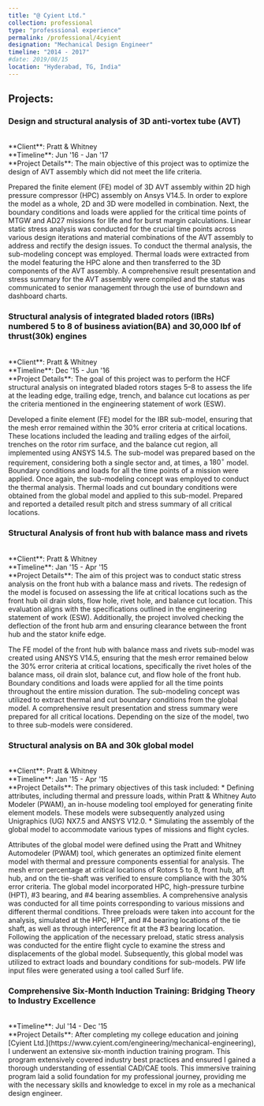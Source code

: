 ```yaml
---
title: "@ Cyient Ltd."
collection: professional
type: "professsional experience"
permalink: /professional/4cyient
designation: "Mechanical Design Engineer"
timeline: "2014 - 2017"
#date: 2019/08/15
location: "Hyderabad, TG, India"
---
```


<h2> Projects: </h2>
<h3>Design and structural analysis of 3D anti-vortex tube (AVT)</h3>
<br>
**Client**: Pratt & Whitney
<br>
**Timeline**: Jun '16 - Jan '17
<br>
**Project Details**:
The main objective of this project was to optimize the design of AVT assembly which did not meet the life criteria.

Prepared the finite element (FE) model of 3D AVT assembly within 2D high pressure compressor (HPC) assembly on Ansys V14.5. In order to explore the model as a whole, 2D and 3D were modelled in combination. Next, the boundary conditions and loads were applied for the critical time points of MTGW and AD27 missions for life and for burst margin calculations. Linear static stress analysis was conducted for the crucial time points across various design iterations and material combinations of the AVT assembly to address and rectify the design issues. To conduct the thermal analysis, the sub-modeling concept was employed. Thermal loads were extracted from the model featuring the HPC alone and then transferred to the 3D components of the AVT assembly. A comprehensive result presentation and stress summary for the AVT assembly were compiled and the status was communicated to senior management through the use of burndown and dashboard charts.

<h3>Structural analysis of integrated bladed rotors (IBRs) numbered 5 to 8 of business aviation(BA) and 30,000 lbf of thrust(30k) engines</h3>
<br>
**Client**: Pratt & Whitney
<br>
**Timeline**: Dec '15 - Jun '16
<br>
**Project Details**:
The goal of this project was to perform the HCF structural analysis on integrated bladed rotors stages 5–8 to assess the life at the leading edge, trailing edge, trench, and balance cut locations as per the criteria mentioned in the engineering statement of work (ESW).

Developed a finite element (FE) model for the IBR sub-model, ensuring that the mesh error remained within the 30% error criteria at critical locations. These locations included the leading and trailing edges of the airfoil, trenches on the rotor rim surface, and the balance cut region, all implemented using ANSYS 14.5. The sub-model was prepared based on the requirement, considering both a single sector and, at times, a $180^{\circ}$ model. Boundary conditions and loads for all the time points of a mission were applied. Once again, the sub-modeling concept was employed to conduct the thermal analysis. Thermal loads and cut boundary conditions were obtained from the global model and applied to this sub-model. Prepared and reported a detailed result pitch and stress summary of all critical locations.

<h3>Structural Analysis of front hub with balance mass and rivets</h3>
<br>
**Client**: Pratt & Whitney
<br>
**Timeline**: Jan '15 - Apr '15
<br>
**Project Details**:
The aim of this project was to conduct static stress analysis on the front hub with a balance mass and rivets. The redesign of the model is focused on assessing the life at critical locations such as the front hub oil drain slots, flow hole, rivet hole, and balance cut location. This evaluation aligns with the specifications outlined in the engineering statement of work (ESW). Additionally, the project involved checking the deflection of the front hub arm and ensuring clearance between the front hub and the stator knife edge.

The FE model of the front hub with balance mass and rivets sub-model was created using ANSYS V14.5, ensuring that the mesh error remained below the 30% error criteria at critical locations, specifically the rivet holes of the balance mass, oil drain slot, balance cut, and flow hole of the front hub. Boundary conditions and loads were applied for all the time points throughout the entire mission duration. The sub-modeling concept was utilized to extract thermal and cut boundary conditions from the global model. A comprehensive result presentation and stress summary were prepared for all critical locations. Depending on the size of the model, two to three sub-models were considered.

<h3>Structural analysis on BA and 30k global model</h3>
<br>
**Client**: Pratt & Whitney
<br>
**Timeline**: Jan '15 - Apr '15
<br>
**Project Details**:
The primary objectives of this task included:
* Defining attributes, including thermal and pressure loads, within Pratt & Whitney Auto Modeler (PWAM), an in-house modeling tool employed for generating finite element models. These models were subsequently analyzed using Unigraphics (UG) NX7.5 and ANSYS V12.0.
* Simulating the assembly of the global model to accommodate various types of missions and flight cycles.

Attributes of the global model were defined using the Pratt and Whitney Automodeler (PWAM) tool, which generates an optimized finite element model with thermal and pressure components essential for analysis. The mesh error percentage at critical locations of Rotors 5 to 8, front hub, aft hub, and on the tie-shaft was verified to ensure compliance with the 30% error criteria. The global model incorporated HPC, high-pressure turbine (HPT), #3 bearing, and #4 bearing assemblies. A comprehensive analysis was conducted for all time points corresponding to various missions and different thermal conditions. Three preloads were taken into account for the analysis, simulated at the HPC, HPT, and #4 bearing locations of the tie shaft, as well as through interference fit at the #3 bearing location. Following the application of the necessary preload, static stress analysis was conducted for the entire flight cycle to examine the stress and displacements of the global model. Subsequently, this global model was utilized to extract loads and boundary conditions for sub-models. PW life input files were generated using a tool called Surf life.

<h3>Comprehensive Six-Month Induction Training: Bridging Theory to Industry Excellence</h3>
<br>
**Timeline**: Jul '14 - Dec '15
<br>
**Project Details**:
After completing my college education and joining [Cyient Ltd.](https://www.cyient.com/engineering/mechanical-engineering), I underwent an extensive six-month induction training program. This program extensively covered industry best practices and ensured I gained a thorough understanding of essential CAD/CAE tools. This immersive training program laid a solid foundation for my professional journey, providing me with the necessary skills and knowledge to excel in my role as a mechanical design engineer.
